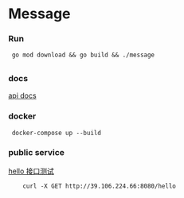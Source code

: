 # Message

### Run

```shell
 go mod download && go build && ./message
```

##
### docs
[api docs](https://yeyongping-app-dev.postman.co/collections/667548-54ce81eb-6804-4b69-9ad6-ac6c1b8f1345?version=latest&workspace=f46ab871-f655-4c22-817b-d900da2e8887)

### docker
```shell
 docker-compose up --build
```
### public service
[hello 接口测试](http://39.106.224.66:8080/hello)
```
    curl -X GET http://39.106.224.66:8080/hello
```

